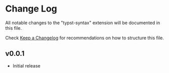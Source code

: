 # Change Log

All notable changes to the "typst-syntax" extension will be documented in this file.

Check [Keep a Changelog](http://keepachangelog.com/) for recommendations on how to structure this file.

## v0.0.1

- Initial release